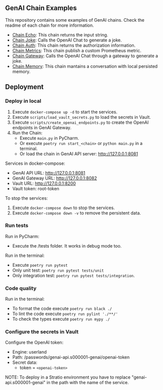 ## GenAI Chain Examples

This repository contains some examples of GenAI chains. Check the readme of each chain for more information.

* [Chain Echo](genai_chain_echo/README.md): This chain returns the input string.
* [Chain Joke](genai_chain_joke/README.md): Calls the OpenAI Chat to generate a joke.
* [Chain Auth](genai_chain_auth/README.md): This chain returns the authorization information.
* [Chain Metrics](genai_chain_metrics/README.md): This chain publish a custom Prometheus metric.
* [Chain Gateway](genai_chain_gateway/README.md): Calls the OpenAI Chat through a gateway to generate a joke.
* [Chain Memory](genai_chain_memory/README.md): This chain mantains a conversation with local persisted memory.

## Deployment

### Deploy in local

1. Execute `docker-compose up -d` to start the services.
2. Execute `scripts/load_vault_secrets.py` to load the secrets in Vault.
3. Execute `scripts/create_openai_endpoints.py` to create the OpenAI endpoints in GenAI Gateway.
4. Run the Chain:
   * Execute `main.py` in PyCharm.
   * Or execute `poetry run start_<chain>` or `python main.py` in a terminal.
   * Or load the chain in GenAI API server: http://127.0.0.1:8081

Services in docker-compose:

* GenAI API URL: http://127.0.0.1:8081
* GenAI Gateway URL: http://127.0.0.1:8082
* Vault URL: http://127.0.0.1:8200
* Vault token: root-token

To stop the services:

1. Execute `docker-compose down` to stop the services.
2. Execute `docker-compose down -v` to remove the persistent data.
   
### Run tests

Run in PyCharm:

* Execute the /tests folder. It works in debug mode too.

Run in the terminal:

* Execute `poetry run pytest`
* Only unit test: `poetry run pytest tests/unit`
* Only integration test: `poetry run pytest tests/integration`.

### Code quality

Run in the terminal:

* To format the code execute `poetry run black ./`
* To lint the code execute `poetry run pylint './**/'`
* To check the types execute `poetry run mypy ./`

### Configure the secrets in Vault

Configure the OpenAI token:

* Engine: userland
* Path: /passwords/genai-api.s000001-genai/openai-token
* Secret data:
  * token = `<openai-token>`

NOTE: To deploy in a Stratio environment you have to replace "genai-api.s000001-genai" in the path with the name of the service.
